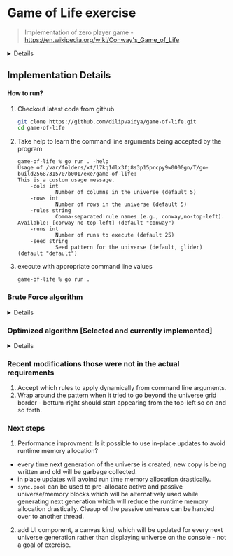 # Game of Life exercise
> Implementation of zero player game - https://en.wikipedia.org/wiki/Conway's_Game_of_Life

<details>

## Definition​:

<p>
The universe of the Game of Life is an infinite two­dimensional orthogonal grid of square cells, each of
which is in one of two possible states, alive​ or dead.​ Every cell interacts with its eight neighbours, which
are the cells that are horizontally, vertically, or diagonally adjacent.
</p>


## Rules​:

At each step in time, the following transitions occur:
1. Any live cell with fewer than two live neighbours dies​, as if caused by under­population.
2. Any live cell with two or three live neighbours lives​ on to the next generation.
3. Any live cell with more than three live neighbours dies​, as if by overcrowding.
4. Any dead cell with exactly three live neighbours becomes a live cell,​ as if by reproduction.

<p>
The initial pattern constitutes the seed of the system. The first generation is created by applying the above
rules simultaneously to every cell in the seed—births and deaths occur simultaneously, and the discrete
moment at which this happens is sometimes called a tick (in other words, each generation is a pure
function of the preceding one). The rules continue to be applied repeatedly to create further generations.
</p>


## Objective​:

1. Implement game of life data structures and algorithm
2. Demonstrate that game of life algorithm works

> Note: the program has to run and work properly (working program is better than in­progress design).

> Note: use a ‘Glider’ pattern placed in the middle of 25x25 cell universe for this exercise.

## Guidelines:

1. Please limit yourself to no more than 2 hours for this exercise.
2. Use any language and/or frameworks you’d like.
3. No actual “UI” is required ­ console output is fine.
4. Be ready to explain your design decisions and how you might improve/expand upon your solution.
5. Please submit your solution using Github or Dropbox or Google Drive or etc.
6. Include any setup details as needed to make your solution run.
7. Please email us if you have any questions.

</details>

## Implementation Details

#### How to run?

1. Checkout latest code from github
    ```bash
    git clone https://github.com/dilipvaidya/game-of-life.git
    cd game-of-life
    ```

2. Take help to learn the command line arguments being accepted by the program
    ```shell 
    game-of-life % go run . -help                            
    Usage of /var/folders/xt/l7kq1dlx3fj8s3p15prcpy9w0000gn/T/go-build2568731570/b001/exe/game-of-life:
    This is a custom usage message.
        -cols int
                Number of columns in the universe (default 5)
        -rows int
                Number of rows in the universe (default 5)
        -rules string
                Comma-separated rule names (e.g., conway,no-top-left). Available: [conway no-top-left] (default "conway")
        -runs int
                Number of runs to execute (default 25)
        -seed string
                Seed pattern for the universe (default, glider) (default "default")
    ```

 3. execute with appropriate command line values
    ```shell
    game-of-life % go run .
    ```


### Brute Force algorithm
<details>

1. Let's call a game grid as `universe` which is a 2-dimentional array of integers with possibility of only binary values - either '1' (live) or '0' (dead). Every time tick will hold the current copy of the universe.
2. While producing next generation at next tick, a new universe will be constrcuted of same original size. Original/previois snapshot of universe will be traversed and the game rules will be applied to find the possible values for new universe (cells are dead or alive)
3. Before calculating next generation of universe, a original/previous universe will be traversed to find an alive and dead neighbours of each of the cell (8 neighbours) which then further will be traverse to finalize the cell values in new universe.

#### Time and Space Complexity
Assume there are `n` number of rows and `m` number of columns in the universe
1. Time complexity: 
> O(n x m x 8) -> O(n x m); for every cell, 8 neighbours will be travelled in constant time.
2. Space Complexity:
> O(n x m x 8) -> O(n x m); for every cell, 8 neighbours will be travelled in constant time

#### limitations
1. This solution won't scale well for larger sparse grid with values of `n` and `m` in 1000.

</details>

### Optimized algorithm [Selected and currently implemented]
<details>

> Hint: What if the universe grid is sparse with alive cells?

1. Let's call a game grid as a `universe` which is optimized to store only alive cells - set. Only cell that is maintaining its aliveness from previous generation or the cell that is reviving from dead will be added into the set.
2. While producing next generation universe, algorithm will - 
- generate a map of the neighbours to the alive node as key and count of their alive neighbours as value, 
- iterate over this map to find out if it can be revived (currently dead with 3 live neighbours), and add into set if so. 
- iterate over the alive cell's set to find if any of them will remain alive or will die per their count of alive neighbours (map above).

#### Time and Space Complexity

Assume there are `l` alive cells in the universe at current generation and alive cells are controlled to max `l`
1. Time complexity: 
> O(l x 8) -> O(l); for every cell, 8 neighbours will be travelled in constant time
2. Space Complexity: 
> O(l x 8) -> O(l); for every cell, 8 neighbours will be travelled in constant time

#### performance benchmark:

Performance benchmarks below proves, with optimized data structure and algorithm, running time is totally depend on the number of alive cells and not on the size of the universe grid.

1. Benchmark: 100X100 grid with glider pattern (5 out of 10000 cells alive)
    ```shell
    Running tool: /usr/local/go/bin/go test -benchmem -run=^$ -bench ^BenchmarkCreateNextGeneration_100x100_Glider$ github.com/dilipvaidya/game-of-life/gameoflife

    goos: darwin
    goarch: amd64
    pkg: github.com/dilipvaidya/game-of-life/gameoflife
    cpu: Intel(R) Core(TM) i7-9750H CPU @ 2.60GHz
    BenchmarkCreateNextGeneration_100x100_Glider-12    	  615019	      1882 ns/op	     705 B/op	       7 allocs/op
    PASS
    ok  	github.com/dilipvaidya/game-of-life/gameoflife	2.479s
    ```

2. 1000X1000 grid with glider pattern (5 out of 1000000 cells alive)
    ```shell
    Running tool: /usr/local/go/bin/go test -benchmem -run=^$ -bench ^BenchmarkCreateNextGeneration_1000x1000_Glider$ github.com/dilipvaidya/game-of-life/gameoflife

    goos: darwin
    goarch: amd64
    pkg: github.com/dilipvaidya/game-of-life/gameoflife
    cpu: Intel(R) Core(TM) i7-9750H CPU @ 2.60GHz
    BenchmarkCreateNextGeneration_1000x1000_Glider-12    	  636194	      1896 ns/op	     707 B/op	       7 allocs/op
    PASS
    ok  	github.com/dilipvaidya/game-of-life/gameoflife	2.582s
    ```

3. 100X100 grid with 50% live cells
    ```shell
    Running tool: /usr/local/go/bin/go test -benchmem -run=^$ -bench ^BenchmarkCreateNextGeneration_100x100$ github.com/dilipvaidya/game-of-life/gameoflife

    goos: darwin
    goarch: amd64
    pkg: github.com/dilipvaidya/game-of-life/gameoflife
    cpu: Intel(R) Core(TM) i7-9750H CPU @ 2.60GHz
    BenchmarkCreateNextGeneration_100x100-12    	    4142	    276222 ns/op	  168596 B/op	     114 allocs/op
    PASS
    ok  	github.com/dilipvaidya/game-of-life/gameoflife	3.065s
    ```

4. 1000X1000 grid with 50% live cells
    ```shell
    Running tool: /usr/local/go/bin/go test -benchmem -run=^$ -bench ^BenchmarkCreateNextGeneration_1000x1000$ github.com/dilipvaidya/game-of-life/gameoflife

    goos: darwin
    goarch: amd64
    pkg: github.com/dilipvaidya/game-of-life/gameoflife
    cpu: Intel(R) Core(TM) i7-9750H CPU @ 2.60GHz
    BenchmarkCreateNextGeneration_1000x1000-12    	      26	  39910036 ns/op	 8812968 B/op	    3033 allocs/op
    PASS
    ok  	github.com/dilipvaidya/game-of-life/gameoflife	10.706s
    ```

</details>

### Recent modifications those were not in the actual requirements
1. Accept which rules to apply dynamically from command line arguments.
2. Wrap around the pattern when it tried to go beyond the universe grid border - bottum-right should start appearing from the top-left so on and so forth.

### Next steps
1. Performance improvment: Is it possible to use in-place updates to avoid runtime memory allocation? 
- every time next generation of the universe is created, new copy is being written and old will be garbage collected. 
- in place updates will avoind run time memory allocation drastically. 
- `sync.pool` can be used to pre-allocate active and passive universe/memory blocks which will be alternatively used while generating next generation which will reduce the runtime memory allocation drastically. Cleaup of the passive universe can be handed over to another thread. 
2. add UI component, a canvas kind, which will be updated for every next universe generation rather than displaying universe on the console - not a goal of exercise.